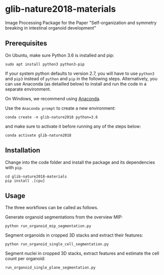 # glib-nature2018-materials
Image Processing Package for the Paper "Self-organization and symmetry breaking in intestinal organoid development"


## Prerequisites

On Ubuntu, make sure Python 3.6 is installed and pip:

```
sudo apt install python3 python3-pip
```

If your system python defaults to version 2.7, you will have to use
```python3``` and ```pip3``` instead of ```python``` and ```pip``` in
the following steps. Alternatively, you can use Anaconda (as detailled
below) to install and run the code in a separate environment.


On Windows, we recommend using [Anaconda](https://www.anaconda.com/download/#linux).

Use the ```Anaconda prompt``` to create a new environment:

```
conda create -n glib-nature2018 python=3.6
```

and make sure to activate it before running any of the steps below:

```
conda activate glib-nature2018
```

## Installation

Change into the code folder and install the package and its dependencies with ```pip```.

```
cd glib-nature2018-materials
pip install .[cpu]
```

## Usage

The three workflows can be called as follows.


Generate organoid segmentations from the overview MIP:
```
python run_organoid_mip_segmentation.py
```


Segment organoids in cropped 3D stacks and extract their features:
```
python run_organoid_single_cell_segmentation.py
```


Segment nuclei in cropped 3D stacks, extract features and estimate the cell count per organoid:
```
run_organoid_single_plane_segmentation.py
```


